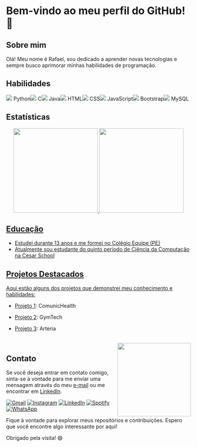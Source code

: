# Bem-vindo ao meu perfil do GitHub! 👋

## Sobre mim

Olá! Meu nome é Rafael, sou dedicado a aprender novas tecnologias e sempre busco aprimorar minhas habilidades de programação.

## Habilidades

<div>
  <div style="float: left;">
    <img src="https://img.icons8.com/color/24/000000/python.png"/> Python
  </div>
  <div style="float: left;">
    <img src="https://img.icons8.com/color/24/000000/c-programming.png"/> C
  </div>
  <div style="float: left;">
    <img src="https://img.icons8.com/color/24/000000/java-coffee-cup-logo.png"/> Java
  </div>
  <div style="float: left;">
    <img src="https://img.icons8.com/color/24/000000/html-5.png"/> HTML
  </div>
  <div style="float: left;">
    <img src="https://img.icons8.com/color/24/000000/css3.png"/> CSS
  </div>
  <div style="float: left;">
    <img src="https://img.icons8.com/color/24/000000/javascript.png"/> JavaScript
  </div>
  <div style="float: left;">
    <img src="https://img.icons8.com/color/24/000000/bootstrap.png"/> Bootstrap
  </div>
   <div style="float: left;">
    <img src="https://img.icons8.com/color/24/000000/mysql.png"/> MySQL
  </div>
</div>

<div style="clear: both;"></div>

</div>

<div style="clear: both;"></div>


## Estatísticas


<div align="center">
  <a href="https://github.com/RafaCarvalh0">
  <img height="230em" src="https://github-readme-stats.vercel.app/api?username=RafaCarvalh0&theme=darkmode"/>
  <img height="230em" src="https://github-readme-stats.vercel.app/api/top-langs/?username=RafaCarvalh0&theme=dark"/>
</div>

## Educação

- Estudei durante 13 anos e me formei no Colégio Equipe (PE)
- Atualmente sou estudante do quinto período de Ciência da Computação na Cesar School

## Projetos Destacados

Aqui estão alguns dos projetos que demonstrei meu conhecimento e habilidades:

- [Projeto 1](https://drive.google.com/file/d/1XBU0B1-HO9Vvl179QVuDaGNxMPYRJrMR/view?usp=drive_link): ComunicHealth
- [Projeto 2](https://drive.google.com/file/d/1XtMdvB3ucNvvfsJbmVDTIkM6eZnS-RVm/view?usp=drive_link): GymTech
- [Projeto 3](https://drive.google.com/file/d/1x6BOA6GYuH-8xPiVTaCnUiiwQXGgbM3N/view?usp=drive_link): Arteria
  
  
  
  <br>
    <div style="float: right;">
    <img src="https://media.giphy.com/media/bGgsc5mWoryfgKBx1u/giphy.gif" width="200px"/>
  </div>

## Contato

Se você deseja entrar em contato comigo, sinta-se à vontade para me enviar uma mensagem através do meu [e-mail](mailto:rafacarvalho@gmail.com) ou me encontrar em [LinkedIn](https://www.linkedin.com/in/rafael-carvalho-2bb985219/).

[![Gmail](https://img.icons8.com/color/48/000000/gmail.png)](mailto:rafacarvalho@gmail.com)
[![Instagram](https://img.icons8.com/color/48/000000/instagram-new.png)](https://www.instagram.com/_rafacarvalho__/)
[![LinkedIn](https://img.icons8.com/color/48/000000/linkedin.png)](https://www.linkedin.com/in/rafael-carvalho-2bb985219/)
[![Spotify](https://img.icons8.com/color/48/000000/spotify.png)](https://open.spotify.com/user/rafael.ac2013)
[![WhatsApp](https://img.icons8.com/color/48/000000/whatsapp.png)](https://wa.me/+5581999454800)

Fique à vontade para explorar meus repositórios e contribuições. Espero que você encontre algo interessante por aqui!

Obrigado pela visita! 😄
